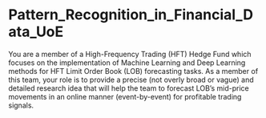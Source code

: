 # Pattern_Recognition_in_Financial_Data_UoE

You are a member of a High-Frequency Trading (HFT) Hedge Fund which focuses on the
implementation of Machine Learning and Deep Learning methods for HFT Limit Order Book (LOB)
forecasting tasks. As a member of this team, your role is to provide a precise (not overly broad or
vague) and detailed research idea that will help the team to forecast LOB’s mid-price movements in an
online manner (event-by-event) for profitable trading signals.
